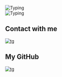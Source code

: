 ![Typing](https://readme-typing-svg.herokuapp.com/?color=%2336BCF7&lines=%F0%9F%91%8B+Hi+there!+I%27m+Dmitrii!+%20%F0%9F%99%8F)  
![Typing](https://readme-typing-svg.herokuapp.com/?color=%f7e42CF3&lines=%F0%9F%8C%8D+I+live+in+Kazakhstan+%20%F0%9F%8F%A0)
## Contact with me
[![tg](https://img.shields.io/badge/@fadeev_dv-2CA5E0?style=for-the-badge&logo=telegram&logoColor=white)](https://t.me/fadeev_dv)
## My GitHub
[![tg](https://img.shields.io/badge/@haamukoneessa-08212c?style=for-the-badge&logo=github&logoColor=white)](https://github.com/haamukoneessa)